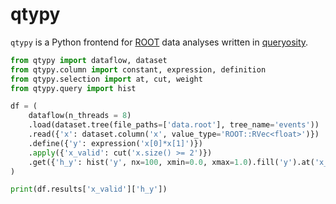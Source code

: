 # qtypy

`qtypy` is a Python frontend for [ROOT](https://root.cern/) data analyses written in [queryosity](https://queryosity.readthedocs.io/).

```py
from qtypy import dataflow, dataset
from qtypy.column import constant, expression, definition
from qtypy.selection import at, cut, weight
from qtypy.query import hist

df = (
    dataflow(n_threads = 8) 
    .load(dataset.tree(file_paths=['data.root'], tree_name='events')) 
    .read({'x': dataset.column('x', value_type='ROOT::RVec<float>')}) 
    .define({'y': expression('x[0]*x[1]')}) 
    .apply({'x_valid': cut('x.size() >= 2')}) 
    .get({'h_y': hist('y', nx=100, xmin=0.0, xmax=1.0).fill('y').at('x_valid')})
)

print(df.results['x_valid']['h_y'])
```